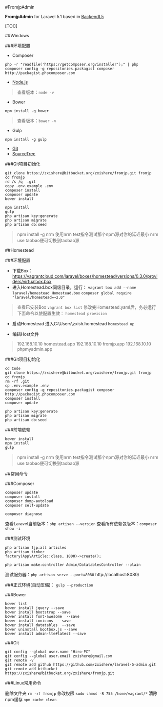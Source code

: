#FromjpAdmin

**FromjpAdmin** for Laravel 5.1 based in  [BackendL5](https://github.com/raulduran/backendl5)

[TOC]

##Windows

###环境配置
- Composer
```
php -r "readfile('https://getcomposer.org/installer');" | php
composer config -g repositories.packagist composer http://packagist.phpcomposer.com
```
- [Node.js](https://nodejs.org/en/)
> 查看版本：`node -v`

- Bower
```
npm install -g bower   
```
>  查看版本：`bower -v`

- Gulp
```
npm install -g gulp
```
- [Git](https://git-scm.com/download/win)
- [SourceTree](https://www.sourcetreeapp.com/download/)

###Git项目初始化
```
git clone https://zxishere@bitbucket.org/zxishere/fromjp.git fromjp
cd fromjp
rd /s /q  .git
copy .env.example .env
composer install
composer update
bower install

npm install
gulp
php artisan key:generate
php artisan migrate
php artisan db:seed
```
> npm install -g nrm
使用nrm test指令测试那个npm源对你的延迟最小
nrm use taobao便可切换到taobao源

##Homestead

###环境配置
- 下载Box： https://vagrantcloud.com/laravel/boxes/homestead/versions/0.3.0/providers/virtualbox.box
- 进入Homestead.box同级目录，运行：
`vagrant box add --name laravel/homestead Homestead.box`
`composer global require "laravel/homestead=~2.0"`

> 查看已安装Box
`vagrant box list`
修改完Homestead.yaml后，务必运行下面命令以使配置生效：
`homestead provision`

- 启动Homestead
进入C:\Users\zxish\.homestead `homestead up`

- 编辑Host文件
> 192.168.10.10     homestead.app
192.168.10.10   fromjp.app
192.168.10.10   phpmyadmin.app

###Git项目初始化
```
cd Code
git clone https://zxishere@bitbucket.org/zxishere/fromjp.git fromjp
cd fromjp
rm -rf .git
cp .env.example .env
composer config -g repositories.packagist composer http://packagist.phpcomposer.com
composer install
composer update

php artisan key:generate
php artisan migrate
php artisan db:seed
```

###前端依赖
```
bower install
npm install
gulp
```
> npm install -g nrm
使用nrm test指令测试那个npm源对你的延迟最小
nrm use taobao便可切换到taobao源


##常用命令

###Composer
```
composer update
composer install
composer dump-autoload
composer self-update 

composer diagnose
```
查看Laravel当前版本：`php artisan --version`
查看所有依赖包版本：`composer show -i`


###测试环境
```
php artisan fjp:all articles
php artisan tinker
factory(App\Article::class, 1000)->create();

php artisan make:controller Admin/DatatablesController --plain
```
测试服务器：`php artisan serve --port=8080`
http://localhost:8080/

###正式环境(自动压缩)：
`gulp --production`


###Bower
```
bower list
bower install jquery --save
bower install bootstrap --save
bower install font-awesome  --save
bower install ionicons  --save
bower install datatables  --save
bower uninstall bootbox.js --save
bower install admin-lte#latest --save 
```

###Git 
```
git config --global user.name "Hiro-PC"
git config --global user.email zxishere@gmail.com
git remote -v
git remote add github https://github.com/zxishere/laravel-5-admin.git
git remote add bitbucket https://zxishere@bitbucket.org/zxishere/fromjp.git
```



###Linux常用命令

删除文件夹 `rm -rf fromjp`
修改权限 `sudo chmod -R 755 /home/vagrant/*`
清除npm缓存 `npm cache clean`